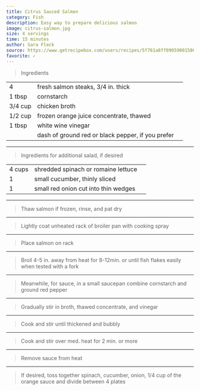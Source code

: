 ```yaml
---
title: Citrus Sauced Salmon
category: Fish
description: Easy way to prepare delicious salmon
image: citrus-salmon.jpg
size: 4 servings
time: 15 minutes
author: Sara Fleck
source: https://www.getrecipebox.com/users/recipes/5f761a8ff090590015804df3
favorite: ✓
---
```


> Ingredients 

| | | |
|-|-|-|
| 4 | fresh salmon steaks, 3/4 in. thick |
| 1 tbsp | cornstarch |
| 3/4 cup | chicken broth |
| 1/2 cup | frozen orange juice concentrate, thawed |
| 1 tbsp | white wine vinegar |
| | dash of ground red or black pepper, if you prefer |

---

> Ingredients for additional salad, if desired

| | | |
|-|-|-|
| 4 cups | shredded spinach or romaine lettuce |
| 1 | small cucumber, thinly sliced |
| 1 | small red onion cut into thin wedges |

---

> Thaw salmon if frozen, rinse, and pat dry

---

> Lightly coat unheated rack of broiler pan with cooking spray

---

> Place salmon on rack

---

> Broil 4-5 in. away from heat for 8-12min. or until fish flakes easily when tested with a fork

---

> Meanwhile, for sauce, in a small saucepan combine cornstarch and ground red pepper

---

> Gradually stir in broth, thawed concentrate, and vinegar

---

> Cook and stir until thickened and bubbly

---

> Cook and stir over med. heat for 2 min. or more

---

> Remove sauce from heat

---

> If desired, toss together spinach, cucumber, onion, 1/4 cup of the orange sauce and divide between 4 plates
